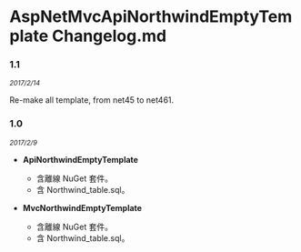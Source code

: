 ﻿# AspNetMvcApiNorthwindEmptyTemplate Changelog.md

### 1.1
<i><small>2017/2/14</small></i>

Re-make all template, from net45 to net461.

### 1.0
<i><small>2017/2/9</small></i>

- **ApiNorthwindEmptyTemplate**
    - 含離線 NuGet 套件。
    - 含 Northwind_table.sql。

- **MvcNorthwindEmptyTemplate**
    - 含離線 NuGet 套件。
    - 含 Northwind_table.sql。
